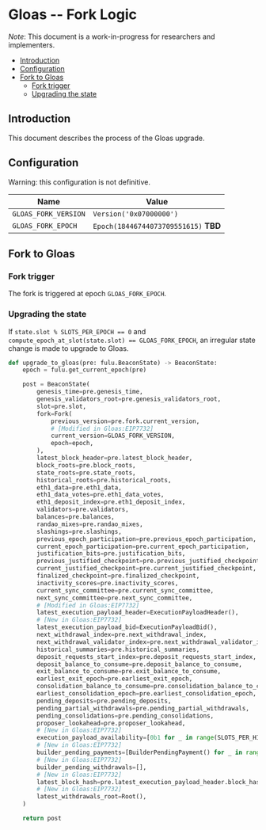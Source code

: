 # Gloas -- Fork Logic

*Note*: This document is a work-in-progress for researchers and implementers.

<!-- mdformat-toc start --slug=github --no-anchors --maxlevel=6 --minlevel=2 -->

- [Introduction](#introduction)
- [Configuration](#configuration)
- [Fork to Gloas](#fork-to-gloas)
  - [Fork trigger](#fork-trigger)
  - [Upgrading the state](#upgrading-the-state)

<!-- mdformat-toc end -->

## Introduction

This document describes the process of the Gloas upgrade.

## Configuration

Warning: this configuration is not definitive.

| Name                 | Value                                 |
| -------------------- | ------------------------------------- |
| `GLOAS_FORK_VERSION` | `Version('0x07000000')`               |
| `GLOAS_FORK_EPOCH`   | `Epoch(18446744073709551615)` **TBD** |

## Fork to Gloas

### Fork trigger

The fork is triggered at epoch `GLOAS_FORK_EPOCH`.

### Upgrading the state

If `state.slot % SLOTS_PER_EPOCH == 0` and
`compute_epoch_at_slot(state.slot) == GLOAS_FORK_EPOCH`, an irregular state
change is made to upgrade to Gloas.

```python
def upgrade_to_gloas(pre: fulu.BeaconState) -> BeaconState:
    epoch = fulu.get_current_epoch(pre)

    post = BeaconState(
        genesis_time=pre.genesis_time,
        genesis_validators_root=pre.genesis_validators_root,
        slot=pre.slot,
        fork=Fork(
            previous_version=pre.fork.current_version,
            # [Modified in Gloas:EIP7732]
            current_version=GLOAS_FORK_VERSION,
            epoch=epoch,
        ),
        latest_block_header=pre.latest_block_header,
        block_roots=pre.block_roots,
        state_roots=pre.state_roots,
        historical_roots=pre.historical_roots,
        eth1_data=pre.eth1_data,
        eth1_data_votes=pre.eth1_data_votes,
        eth1_deposit_index=pre.eth1_deposit_index,
        validators=pre.validators,
        balances=pre.balances,
        randao_mixes=pre.randao_mixes,
        slashings=pre.slashings,
        previous_epoch_participation=pre.previous_epoch_participation,
        current_epoch_participation=pre.current_epoch_participation,
        justification_bits=pre.justification_bits,
        previous_justified_checkpoint=pre.previous_justified_checkpoint,
        current_justified_checkpoint=pre.current_justified_checkpoint,
        finalized_checkpoint=pre.finalized_checkpoint,
        inactivity_scores=pre.inactivity_scores,
        current_sync_committee=pre.current_sync_committee,
        next_sync_committee=pre.next_sync_committee,
        # [Modified in Gloas:EIP7732]
        latest_execution_payload_header=ExecutionPayloadHeader(),
        # [New in Gloas:EIP7732]
        latest_execution_payload_bid=ExecutionPayloadBid(),
        next_withdrawal_index=pre.next_withdrawal_index,
        next_withdrawal_validator_index=pre.next_withdrawal_validator_index,
        historical_summaries=pre.historical_summaries,
        deposit_requests_start_index=pre.deposit_requests_start_index,
        deposit_balance_to_consume=pre.deposit_balance_to_consume,
        exit_balance_to_consume=pre.exit_balance_to_consume,
        earliest_exit_epoch=pre.earliest_exit_epoch,
        consolidation_balance_to_consume=pre.consolidation_balance_to_consume,
        earliest_consolidation_epoch=pre.earliest_consolidation_epoch,
        pending_deposits=pre.pending_deposits,
        pending_partial_withdrawals=pre.pending_partial_withdrawals,
        pending_consolidations=pre.pending_consolidations,
        proposer_lookahead=pre.proposer_lookahead,
        # [New in Gloas:EIP7732]
        execution_payload_availability=[0b1 for _ in range(SLOTS_PER_HISTORICAL_ROOT)],
        # [New in Gloas:EIP7732]
        builder_pending_payments=[BuilderPendingPayment() for _ in range(2 * SLOTS_PER_EPOCH)],
        # [New in Gloas:EIP7732]
        builder_pending_withdrawals=[],
        # [New in Gloas:EIP7732]
        latest_block_hash=pre.latest_execution_payload_header.block_hash,
        # [New in Gloas:EIP7732]
        latest_withdrawals_root=Root(),
    )

    return post
```
